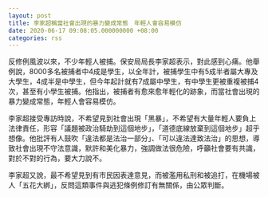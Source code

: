 ```yaml
---
layout: post
title: 李家超稱當社會出現的暴力變成常態　年輕人會容易模仿
date: 2020-06-17 09:08:05.000000000 +08:00
categories: rss
---
```


反修例風波以來，不少年輕人被捕。保安局局長李家超表示，對此感到心痛。他舉例說，8000多名被捕者中4成是學生，以全年計，被捕學生中有5成半者屬大專及大學生，4成半是中學生，但今年起計就有7成屬中學生，有中學生更被重複被捕4次，甚至有小學生被捕。他指出，被捕者有愈來愈年輕化的跡象，而當社會出現的暴力變成常態，年輕人會容易模仿。

李家超接受專訪時說，不希望見到社會出現「黑暴」，不希望有大量年輕人要負上法律責任，形容「議題被政治騎劫到這個地步」，「道德底線放棄到這個地步」超乎想像。他批評有人鼓吹「違法都是法治一部分」、「可以違法達致法治」的思想，導致社會出現不守法意識，默許和美化暴力，強調做法很危險，呼籲社會要有共識，對於不對的行為，要大力說不。

李家超又說，最不希望見到有市民因表達意見，而被濫用私刑和被追打，在機場被人「五花大綁」，反問這類事件與逃犯條例修訂有無關係，由公眾判斷。
